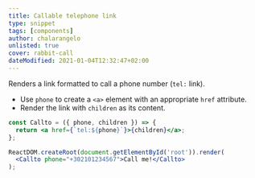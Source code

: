 ```yaml
---
title: Callable telephone link
type: snippet
tags: [components]
author: chalarangelo
unlisted: true
cover: rabbit-call
dateModified: 2021-01-04T12:32:47+02:00
---
```


Renders a link formatted to call a phone number (`tel:` link).

- Use `phone` to create a `<a>` element with an appropriate `href` attribute.
- Render the link with `children` as its content.

```jsx
const Callto = ({ phone, children }) => {
  return <a href={`tel:${phone}`}>{children}</a>;
};
```

```jsx
ReactDOM.createRoot(document.getElementById('root')).render(
  <Callto phone="+302101234567">Call me!</Callto>
);
```
